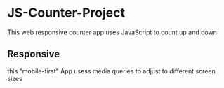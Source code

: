 # JS-Counter-Project
This web responsive counter app uses JavaScript to count up and down

## Responsive
this "mobile-first" App usess media queries to adjust to different screen sizes 
